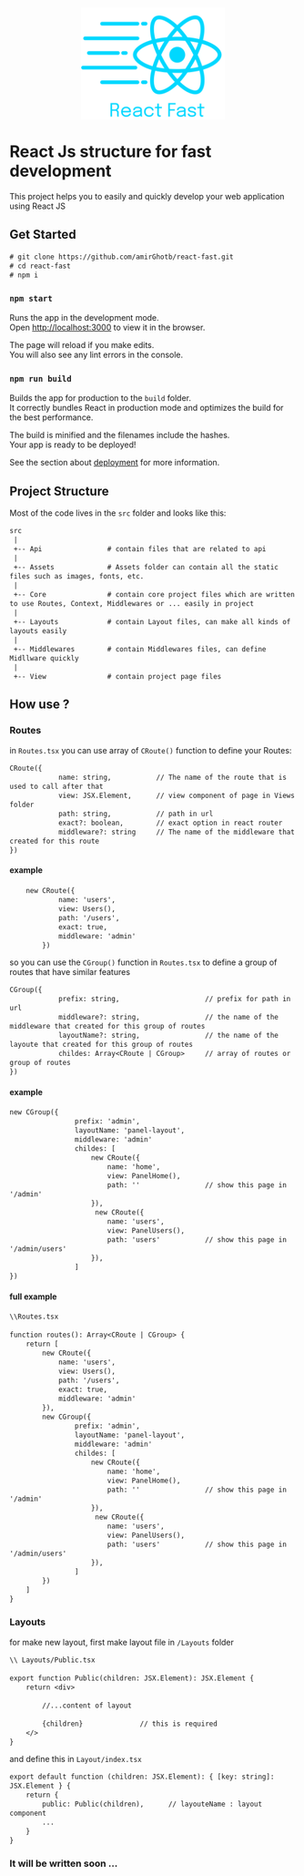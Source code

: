 <div style="display: flex;justify-content: center">
<img style="" height="50%" src="src/Assets/Images/reactFast.png" width="50%" alt=""/>
</div>

# React Js structure for fast development

This project helps you to easily and quickly develop your web application using React JS

## Get Started

```
# git clone https://github.com/amirGhotb/react-fast.git
# cd react-fast
# npm i
```

### `npm start`

Runs the app in the development mode.\
Open [http://localhost:3000](http://localhost:3000) to view it in the browser.

The page will reload if you make edits.\
You will also see any lint errors in the console.

### `npm run build`

Builds the app for production to the `build` folder.\
It correctly bundles React in production mode and optimizes the build for the best performance.

The build is minified and the filenames include the hashes.\
Your app is ready to be deployed!

See the section about [deployment](https://facebook.github.io/create-react-app/docs/deployment) for more information.

## Project Structure

Most of the code lives in the `src` folder and looks like this:

```
src
 |
 +-- Api                # contain files that are related to api 
 |
 +-- Assets             # Assets folder can contain all the static files such as images, fonts, etc.
 |
 +-- Core               # contain core project files which are written to use Routes, Context, Middlewares or ... easily in project
 |
 +-- Layouts            # contain Layout files, can make all kinds of layouts easily 
 |
 +-- Middlewares        # contain Middlewares files, can define Midllware quickly
 |
 +-- View               # contain project page files

```

## How use ?

### Routes

in `Routes.tsx` you can use array of `CRoute()` function to define your Routes:

```
CRoute({ 
            name: string,           // The name of the route that is used to call after that
            view: JSX.Element,      // view component of page in Views folder
            path: string,           // path in url
            exact?: boolean,        // exact option in react router
            middleware?: string     // The name of the middleware that created for this route
})
```

#### example

```
    new CRoute({
            name: 'users',
            view: Users(),          
            path: '/users',
            exact: true,
            middleware: 'admin'
        })
```

so you can use the `CGroup()` function in `Routes.tsx` to define a group of routes that have similar features

```
CGroup({
            prefix: string,                     // prefix for path in url
            middleware?: string,                // the name of the middleware that created for this group of routes
            layoutName?: string,                // the name of the layoute that created for this group of routes
            childes: Array<CRoute | CGroup>     // array of routes or group of routes
})
```

#### example

```
new CGroup({
                prefix: 'admin',
                layoutName: 'panel-layout',
                middleware: 'admin'
                childes: [
                    new CRoute({
                        name: 'home',
                        view: PanelHome(),
                        path: ''                // show this page in '/admin'
                    }),
                     new CRoute({
                        name: 'users',
                        view: PanelUsers(),
                        path: 'users'           // show this page in '/admin/users'
                    }),
                ]
})
```

#### full example

```
\\Routes.tsx

function routes(): Array<CRoute | CGroup> {
    return [
        new CRoute({
            name: 'users',
            view: Users(),
            path: '/users',
            exact: true,
            middleware: 'admin'
        }),
        new CGroup({
                prefix: 'admin',
                layoutName: 'panel-layout',
                middleware: 'admin'
                childes: [
                    new CRoute({
                        name: 'home',
                        view: PanelHome(),      
                        path: ''                // show this page in '/admin'
                    }),
                     new CRoute({
                        name: 'users',
                        view: PanelUsers(),
                        path: 'users'           // show this page in '/admin/users'
                    }),
                ]
        })
    ]
}

```

### Layouts

for make new layout, first make layout file in `/Layouts` folder

```
\\ Layouts/Public.tsx

export function Public(children: JSX.Element): JSX.Element {
    return <div>
    
        //...content of layout
        
        {children}              // this is required
    </>
}
```

and define this in `Layout/index.tsx`

```
export default function (children: JSX.Element): { [key: string]: JSX.Element } {
    return {
        public: Public(children),      // layouteName : layout component
        ...
    }
}
```

### It will be written soon ...
